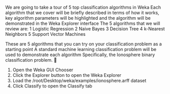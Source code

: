 We are going to take a tour of 5 top classification algorithms in Weka Each algorithm that
we cover will be briefly described in terms of how it works, key algorithm parameters will be
highlighted and the algorithm will be demonstrated in the Weka Explorer interface The 5
algorithms that we will review are:
1 Logistic Regression
2 Naive Bayes
3 Decision Tree
4 k-Nearest Neighbors
5 Support Vector Machines

These are 5 algorithms that you can try on your classification problem as a starting point
A standard machine learning classification problem will be used to demonstrate each algorithm
Specifically, the Ionosphere binary classification problem.

1) Open the Weka GUI Chooser
2) Click the Explorer button to open the Weka Explorer
3) Load the /root/Desktop/weka/examples/ionosphere.arff dataset
4) Click Classify to open the Classify tab
